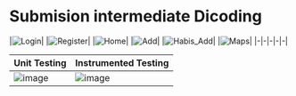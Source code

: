 # Submision intermediate Dicoding

|![Login](https://drive.google.com/uc?export=view&id=1UNih-9liWe8NR0F1cKpocBc6YlUNJ1qq)|
|![Register](https://drive.google.com/uc?export=view&id=10thVZNnBE19Utln7nXFQuF2ZCbkOQEoS)|
|![Home](https://drive.google.com/uc?export=view&id=12Kae7uHDYn46roXawMQr3BSPXX8c9NmP)|
|![Add](https://drive.google.com/uc?export=view&id=1w9SqnrUOTfn-VohmdAJ01KHoW6KFsQ-s)|
|![Habis_Add](https://drive.google.com/uc?export=view&id=1l-8qkmd0calFD4SHhAhL62l7WRoohuAs)|
|![Maps](https://drive.google.com/uc?export=view&id=1i6Ahj_7xW2SbiM3NXyPq5zxlkOBJbOHa)|
|-|-|-|-|-|

|Unit Testing|Instrumented Testing|
|-|-|
|![image](https://user-images.githubusercontent.com/14845590/175560176-9e37dc55-97cd-4cf4-a904-83102712f848.png)|![image](https://user-images.githubusercontent.com/14845590/175560861-b15b6919-3704-4541-960f-23c0fb36eb42.png)|
